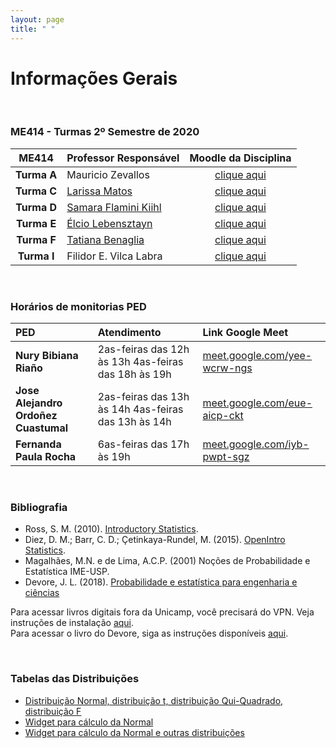 ```yaml
---
layout: page
title: " "
---
```


# Informações Gerais

<br/>

### ME414 - Turmas 2º Semestre de 2020

| ME414        | Professor Responsável        |  Moodle da Disciplina |  
|:----------------:|:-------------------------------------|:-----------------------------:|
| **Turma A**       | Mauricio Zevallos                  |  [clique aqui](https://moodle.ggte.unicamp.br/enrol/index.php?id=8334) |
| **Turma C**      | [Larissa Matos](https://larissamatos.github.io/)  |  [clique aqui](https://moodle.ggte.unicamp.br/enrol/index.php?id=7575) |
| **Turma D**      | [Samara Flamini Kiihl](http://www.ime.unicamp.br/~samara/) |  [clique aqui](https://moodle.ggte.unicamp.br/enrol/index.php?id=7529) |
| **Turma E**      | [Élcio Lebensztayn](http://www.ime.unicamp.br/~lebensztayn/) | [clique aqui](https://moodle.ggte.unicamp.br/enrol/index.php?id=7710) |
| **Turma F**      | [Tatiana Benaglia](http://www.ime.unicamp.br/~tatiana/) | [clique aqui](https://moodle.ggte.unicamp.br/enrol/index.php?id=7566) |
| **Turma I**       | Filidor E. Vilca Labra | [clique aqui](https://moodle.ggte.unicamp.br/enrol/index.php?id=7760) | 

<br />

### Horários de monitorias PED

| PED    | Atendimento  | Link Google Meet | 
|:--------------|:---------------|:-----------------------------------------|
**Nury Bibiana Riaño** | 2as-feiras das 12h às 13h   4as-feiras das 18h às 19h |  [meet.google.com/yee-wcrw-ngs](meet.google.com/yee-wcrw-ngs) | 
**Jose Alejandro Ordoñez Cuastumal** | 2as-feiras das 13h às 14h   4as-feiras das 13h às 14h | [meet.google.com/eue-aicp-ckt](meet.google.com/eue-aicp-ckt) |
**Fernanda Paula Rocha** | 6as-feiras das 17h às 19h | [meet.google.com/iyb-pwpt-sgz](meet.google.com/iyb-pwpt-sgz) |

<br />

### Bibliografia

* Ross, S. M. (2010). [Introductory Statistics](http://www.sciencedirect.com/science/book/9780123743886).
* Diez, D. M.; Barr, C. D.; Çetinkaya-Rundel, M. (2015). [OpenIntro Statistics](https://leanpub.com/openintro-statistics).
* Magalhães, M.N. e de Lima, A.C.P. (2001) Noções de Probabilidade e Estatística IME-USP.
* Devore, J. L. (2018). [Probabilidade e estatística para engenharia e ciências](	http://acervus.unicamp.br/index.asp?codigo_sophia=1138563)

Para acessar livros digitais fora da Unicamp, você precisará do VPN. Veja instruções de instalação [aqui](http://www.ccuec.unicamp.br/ccuec/acesso_remoto_vpn). <br />
Para acessar o livro do Devore, siga as instruções disponíveis [aqui](https://www.biblioteca.fea.unicamp.br/sites/biblioteca/files/GuiaDeAcessoAosE-booksCengage.pdf).

<br />

### Tabelas das Distribuições

* [Distribuição Normal, distribuição t, distribuição Qui-Quadrado, distribuição F](Tabelas-impressao.pdf)
* [Widget para cálculo da Normal](https://www.wolframalpha.com/widgets/gallery/view.jsp?id=9bd010a31f27d2500aede72eb5852af2)
* [Widget para cálculo da Normal e outras distribuições](https://gallery.shinyapps.io/dist_calc/)
